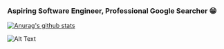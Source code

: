 ### Aspiring Software Engineer, Professional Google Searcher :grin:
[![Anurag's github stats](https://github-readme-stats.vercel.app/api?username=mpbialoszewski&show_icons=true&count_private=true&theme=vision-friendly-dark)](https://github.com/anuraghazra/github-readme-stats)

![Alt Text](https://i.imgur.com/Z4uFtUK.gif)

<!--
**mpbialoszewski/mpbialoszewski** is a ✨ _special_ ✨ repository because its `README.md` (this file) appears on your GitHub profile.

Here are some ideas to get you started:

- 🔭 I’m currently working on ...
- 🌱 I’m currently learning ...
- 👯 I’m looking to collaborate on ...
- 🤔 I’m looking for help with ...
- 💬 Ask me about ...
- 📫 How to reach me: ...
- 😄 Pronouns: ...
- ⚡ Fun fact: ...
-->
